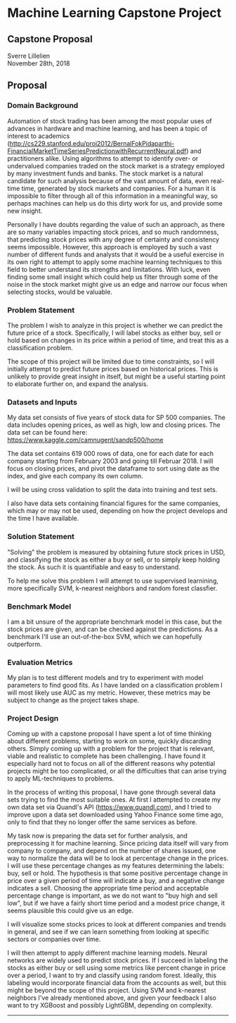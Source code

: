 # Machine Learning Capstone Project
## Capstone Proposal
Sverre Lillelien  
November 28th, 2018

## Proposal


### Domain Background

Automation of stock trading has been among the most popular uses of advances in
hardware and machine learning, and has been a topic of interest to academics (http://cs229.stanford.edu/proj2012/BernalFokPidaparthi-FinancialMarketTimeSeriesPredictionwithRecurrentNeural.pdf)
and practitioners alike. Using algorithms to attempt to identify over- or
undervalued companies traded on the stock market is a strategy employed by many
investment funds and banks. The stock market is a natural candidate for such
analysis because of the vast amount of data, even real-time time, generated by
stock markets and companies. For a human it is impossible to filter through all
of this information in a meaningful way, so perhaps machines can help us do this
dirty work for us, and provide some new insight.

Personally I have doubts regarding the value of such an approach, as there are
so many variables impacting stock prices, and so much randomness, that predicting
stock prices with any degree of certainty and consistency seems impossible.
However, this approach is employed by such a vast number of different funds and
analysts that it would be a useful exercise in its own right to attempt to
apply some machine learning techniques to this field to better understand its
strengths and limitations. With luck, even finding some small insight which could
help us filter through some of the noise in the stock market might give us an
edge and narrow our focus when selecting stocks, would be valuable.

### Problem Statement

The problem I wish to analyze in this project is whether we can predict the
future price of a stock. Specifically, I will label stocks as either buy, sell or
hold based on changes in its price within a period of time, and treat this as a
classification problem.

The scope of this project will be limited due to time
constraints, so I will initially attempt to predict future prices based on
historical prices. This is unlikely to provide great insight in itself, but might
be a useful starting point to elaborate further on, and expand the analysis.


### Datasets and Inputs

My data set consists of five years of stock data for SP 500 companies. The data
includes opening prices, as well as high, low and closing prices. The data set
can be found here: https://www.kaggle.com/camnugent/sandp500/home

The data set contains 619 000 rows of data, one for each date for each company
starting from February 2003 and going till Februar 2018. I will focus on closing
prices, and pivot the dataframe to sort using date as the index, and give each
company its own column.

I will be using cross validation to split the data into training and test sets.

I also have data sets containing financial figures for the same companies, which
may or may not be used, depending on how the project develops and the time I
have available.

### Solution Statement

"Solving" the problem is measured by obtaining future stock prices in USD, and
classifying the stock as either a buy or sell, or to simply keep holding the stock.
As such it is quantifiable and easy to understand.

To help me solve this problem I will attempt to use supervised learnining, more
specifically SVM, k-nearest neighbors and random forest classfier.

### Benchmark Model

I am a bit unsure of the appropriate benchmark model in this case, but the
stock prices are given, and can be checked against the predictions. As a
benchmark I'll use an out-of-the-box SVM, which we can hopefully outperform.

### Evaluation Metrics

My plan is to test different models and try to experiment with model parameters
to find good fits. As I have landed on a classification problem I will most
likely use AUC as my metric. However, these metrics may be subject to change as
the project takes shape.

### Project Design

Coming up with a capstone proposal I have spent a lot of time thinking about
different problems, starting to work on some, quickly discarding others. Simply
coming up with a problem for the project that is relevant, viable and realistic
to complete has been challenging. I have found it especially hard not to focus
on all of the different reasons why potential projects might be too complicated,
or all the difficulties that can arise trying to apply ML-techniques to problems.

In the process of writing this proposal, I have gone through several data sets
trying to find the most suitable ones. At first I attempted to create my own
data set via Quandl's API (https://www.quandl.com), and I tried to improve upon
a data set downloaded using Yahoo Finance some time ago, only to find that they
no longer offer the same services as before.

My task now is preparing the data set for further analysis, and preprocessing it
for machine learning. Since pricing data itself will vary from company to
company, and depend on the number of shares issued, one way to normalize the
data will be to look at percentage change in the prices. I will use these
percentage changes as my features determining the labels: buy, sell or hold.
The hypothesis is that some positive percentage change in price over a given
period of time will indicate a buy, and a negative change indicates a sell.
Choosing the appropriate time period and acceptable percentage change is important,
as we do not want to "buy high and sell low", but if we have a fairly short
time period and a modest price change, it seems plausible this could give us an edge.

I will visualize some stocks prices to look at different
companies and trends in general, and see if we can learn something from looking
at specific sectors or companies over time.

I will then attempt to apply different machine learning
models. Neural networks are widely used to predict stock prices. If I succeed in
labeling the stocks as either buy or sell using some metrics like percent change
in price over a period, I want to try and classify
using random forest. Ideally, this labeling would incorporate financial data
from the accounts as well, but this might be beyond the scope of this project.
Using SVM and k-nearest neighbors I've already mentioned above, and given your
feedback I also want to try XGBoost and possibly LightGBM, depending on
complexity.


-----------

